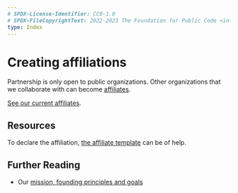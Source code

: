 ```yaml
---
# SPDX-License-Identifier: CC0-1.0
# SPDX-FileCopyrightText: 2022-2023 The Foundation for Public Code <info@publiccode.net>
type: Index
---
```


# Creating affiliations

Partnership is only open to public organizations.
Other organizations that we collaborate with can become [affiliates](../../glossary/affiliate-definition.md).

[See our current affiliates](../../organization/affiliates.md).

## Resources

To declare the affiliation, [the affiliate template](affiliate-template.md) can be of help.

## Further Reading

* Our [mission, founding principles and goals](../../organization/mission.md)

